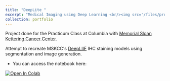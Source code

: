 ```yaml
---
title: "DeepLite "
excerpt: "Medical Imaging using Deep Learning <br/><img src='/files/projects/deeplite.png' width='500' height='600'>"
collection: portfolio
---
```


Project done for the Practicum Class at Columbia with [Memorial Sloan Kettering Cancer Center](https://www.mskcc.org/).

Attempt to recreate MSKCC's [DeepLIIF](https://github.com/nadeemlab/DeepLIIF) IHC staining models using segmentation and image generation.

- You can access the notebook here: 
<a target="_blank" href="https://colab.research.google.com/github/emileDesmaili/DeepLIIF/blob/main/deeplite.ipynb">
  <img src="https://colab.research.google.com/assets/colab-badge.svg" alt="Open In Colab"/>
</a>


